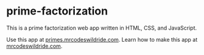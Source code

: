 # prime-factorization

This is a prime factorization web app written in HTML, CSS, and JavaScript.

Use this app at [primes.mrcodeswildride.com](https://primes.mrcodeswildride.com/).
Learn how to make this app at [mrcodeswildride.com](https://www.mrcodeswildride.com/).